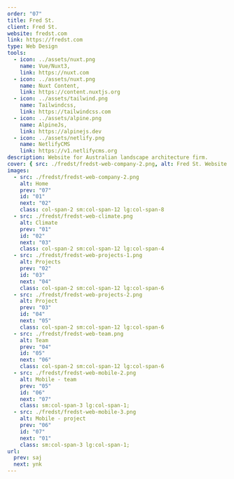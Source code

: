 ```yaml
---
order: "07"
title: Fred St.
client: Fred St.
website: fredst.com
link: https://fredst.com
type: Web Design
tools:
  - icon: ../assets/nuxt.png
    name: Vue/Nuxt3,
    link: https://nuxt.com
  - icon: ../assets/nuxt.png
    name: Nuxt Content,
    link: https://content.nuxtjs.org
  - icon: ../assets/tailwind.png
    name: Tailwindcss,
    link: https://tailwindcss.com
  - icon: ../assets/alpine.png
    name: AlpineJs,
    link: https://alpinejs.dev
  - icon: ../assets/netlify.png
    name: NetlifyCMS
    link: https://v1.netlifycms.org
description: Website for Australian landscape architecture firm.
cover: { src: ./fredst/fredst-web-company-2.png, alt: Fred St. Website }
images:
  - src: ./fredst/fredst-web-company-2.png
    alt: Home
    prev: "07"
    id: "01"
    next: "02"
    class: col-span-2 sm:col-span-12 lg:col-span-8
  - src: ./fredst/fredst-web-climate.png
    alt: Climate
    prev: "01"
    id: "02"
    next: "03"
    class: col-span-2 sm:col-span-12 lg:col-span-4
  - src: ./fredst/fredst-web-projects-1.png
    alt: Projects
    prev: "02"
    id: "03"
    next: "04"
    class: col-span-2 sm:col-span-12 lg:col-span-6
  - src: ./fredst/fredst-web-projects-2.png
    alt: Project
    prev: "03"
    id: "04"
    next: "05"
    class: col-span-2 sm:col-span-12 lg:col-span-6
  - src: ./fredst/fredst-web-team.png
    alt: Team
    prev: "04"
    id: "05"
    next: "06"
    class: col-span-2 sm:col-span-12 lg:col-span-6
  - src: ./fredst/fredst-web-mobile-2.png
    alt: Mobile - team
    prev: "05"
    id: "06"
    next: "07"
    class: sm:col-span-3 lg:col-span-1;
  - src: ./fredst/fredst-web-mobile-3.png
    alt: Mobile - project
    prev: "06"
    id: "07"
    next: "01"
    class: sm:col-span-3 lg:col-span-1;
url:
  prev: saj
  next: ynk
---
```

